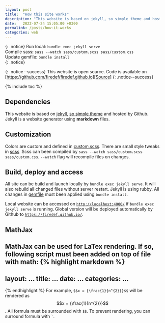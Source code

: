 ```yaml
---
layout: post
title:  "How this site works"
description: "This website is based on jekyll, so simple theme and hosted by Github..."
date:   2022-07-24 15:05:00 +0300
permalink: /posts/how-it-works
categories: web
---
```

<script src="https://polyfill.io/v3/polyfill.min.js?features=es6"></script>
<script type="text/javascript" id="MathJax-script" async
  src="https://cdn.jsdelivr.net/npm/mathjax@3/es5/tex-chtml.js">
</script>

{: .notice}
Run local: `bundle exec jekyll serve` <br/>
Compile sass: `sass --watch sass/custom.scss sass/custom.css` <br/>
Update gemfile: `bundle install` <br/>
{: .notice}

{: .notice--success}
This website is open source. Code is available on <br/>
[https://github.com/firedef/firedef.github.io][Source]
{: .notice--success}

{% include toc %}

## Dependencies
This website is based on [jekyll][Jekyll], [so simple theme][SoSimple] and hosted by Github. Jekyll is a website generator using **markdown** files.

## Customization
Colors are custom and defined in [custom.scss][CustomScss]. There are small style tweaks in [scss][Scss].
Scss can been compiled by `sass --watch sass/custom.scss sass/custom.css`. `--watch` flag will recompile files on changes.

## Build, deploy and access
All site can be build and launch locally by `bundle exec jekyll serve`. It will also rebuild all changed files without server restart.
Jekyll is using rubby. All changes in [gemfile][GemFile] must been applied using `bundle install`.

Local website can be accessed on [`http://localhost:4000/`][LocalAddress] if `bundle exec jekyll serve` is running.
Global version will be deployed automatically by Github to [`https://firedef.github.io/`][GlobalAddress].

## MathJax
MathJax can be used for LaTex rendering. 
If so, following script must been added on top of file with math: 
{% highlight markdown %}
---
layout: ...
title:  ...
date:   ...
categories: ...
---
<script src="https://polyfill.io/v3/polyfill.min.js?features=es6"></script>
<script type="text/javascript" id="MathJax-script" async
  src="https://cdn.jsdelivr.net/npm/mathjax@3/es5/tex-chtml.js">
</script>
{% endhighlight %}
For example, `$$x = {\frac{1}{n^{2}}}$$` will be rendered as $$x = {\frac{1}{n^{2}}}$$. All formula must be surrounded with `$$`. To prevent rendering, you can surround formula with `` ` ``.

[Jekyll]: https://jekyllrb.com/
[SoSimple]: https://github.com/mmistakes/so-simple-theme
[CustomScss]: https://github.com/firedef/firedef.github.io/blob/main/sass/custom.scss
[Scss]: https://github.com/firedef/firedef.github.io/blob/main/sass/
[GemFile]: https://github.com/firedef/firedef.github.io/blob/main/Gemfile
[LocalAddress]: http://localhost:4000/
[GlobalAddress]: https://firedef.github.io/
[Source]: https://github.com/firedef/firedef.github.io